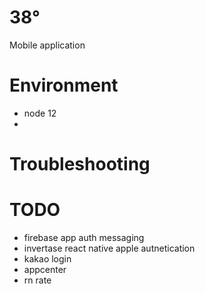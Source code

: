 # 38°
Mobile application


# Environment
- node 12
- 


# Troubleshooting

# TODO
+ firebase app auth messaging
+ invertase react native apple autnetication
+ kakao login
+ appcenter
+ rn rate